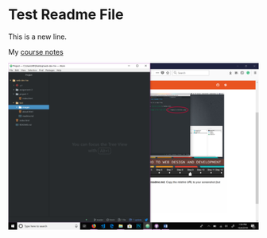 # Test Readme File

This is a new line.

My [course notes](./notes.txt)

![Image of My Atom Editor](./images/screenshot.png)

